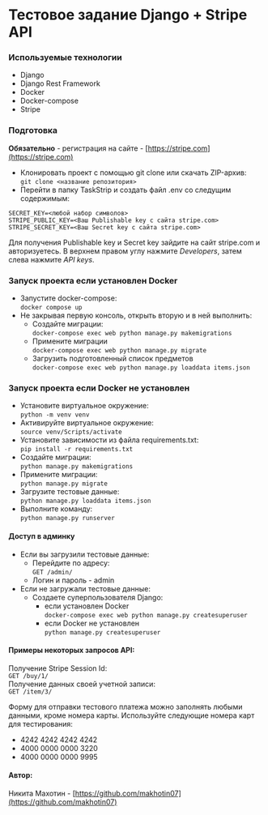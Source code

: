 # Тестовое задание Django + Stripe API 

### Используемые технологии
- Django
- Django Rest Framework
- Docker
- Docker-compose
- Stripe

### Подготовка
**Обязательно** - регистрация на сайте - [https://stripe.com](https://stripe.com)  
- Клонировать проект с помощью git clone или скачать ZIP-архив:  
``` git clone <название репозитория> ```
- Перейти в папку TaskStrip и создать файл .env со следущим содержимым:
```
SECRET_KEY=<любой набор символов>
STRIPE_PUBLIC_KEY=<Ваш Publishable key с сайта stripe.com>
STRIPE_SECRET_KEY=<Ваш Secret key с сайта stripe.com>
```
Для получения Publishable key и Secret key зайдите на сайт stripe.com и авторизуетесь.
В верхнем правом углу нажмите *Developers*, затем слева нажмите *API keys*.

### Запуск проекта если установлен Docker  
- Запустите docker-compose:   
``` docker compose up ```  
- Не закрывая первую консоль, открыть вторую и в ней выполнить:
  - Создайте миграции:    
  ``` docker-compose exec web python manage.py makemigrations ```
  - Примените миграции   
  ``` docker-compose exec web python manage.py migrate ```
  - Загрузить подготовленный список предметов  
  ``` docker-compose exec web python manage.py loaddata items.json ```

### Запуск проекта если Docker не установлен
- Установите виртуальное окружение:  
``` python -m venv venv ```  
- Активируйте виртуальное окружение:     
``` source venv/Scripts/activate ``` 
- Установите зависимости из файла requirements.txt:   
``` pip install -r requirements.txt ```
- Создайте миграции:    
``` python manage.py makemigrations ```
- Примените миграции:   
``` python manage.py migrate ```
- Загрузите тестовые данные:  
``` python manage.py loaddata items.json ```
- Выполните команду:   
``` python manage.py runserver ``` 

#### Доступ в админку
- Если вы загрузили тестовые данные:
  - Перейдите по адресу:        
    ``` GET /admin/ ``` 
  - Логин и пароль - admin
- Если не загружали тестовые данные:
  - Создаете суперпользователя Django:  
    - если установлен Docker  
    ``` docker-compose exec web python manage.py createsuperuser ```
    - если Docker не установлен  
    ``` python manage.py createsuperuser ```

#### Примеры некоторых запросов API:
Получение Stripe Session Id:  
``` GET /buy/1/ ```  
Получение данных своей учетной записи:  
``` GET /item/3/ ```  

Форму для отправки тестового платежа можно заполнять любыми данными, кроме номера карты.
Используйте следующие номера карт для тестирования:
- 4242 4242 4242 4242
- 4000 0000 0000 3220
- 4000 0000 0000 9995


#### Автор:
Никита Махотин - [https://github.com/makhotin07](https://github.com/makhotin07)
